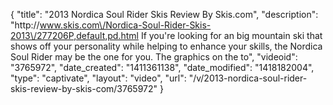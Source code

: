 {
    "title": "2013 Nordica Soul Rider Skis Review By Skis.com",
    "description": "http:\/\/www.skis.com\/Nordica-Soul-Rider-Skis-2013\/277206P,default,pd.html  If you're looking for an big mountain ski that shows off your personality while helping to enhance your skills, the Nordica Soul Rider may be the one for you. The graphics on the to",
    "videoid": "3765972",
    "date_created": "1411361138",
    "date_modified": "1418182004",
    "type": "captivate",
    "layout": "video",
    "url": "\/v\/2013-nordica-soul-rider-skis-review-by-skis-com\/3765972"
}